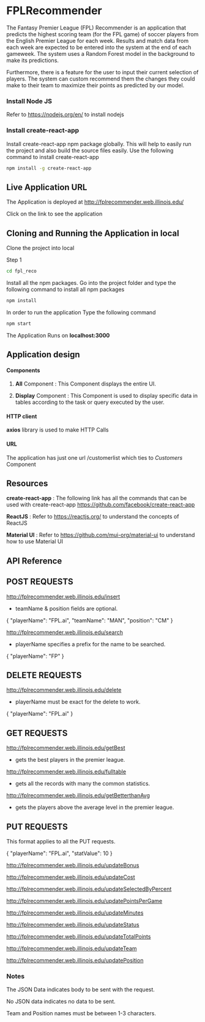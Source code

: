 # FPLRecommender

The Fantasy Premier League (FPL) Recommender is an application that predicts the highest scoring team (for the FPL game) of soccer players from the English Premier League for each week. Results and match data from each week are expected to be entered into the system at the end of each gameweek. The system uses a Random Forest model in the background to make its predictions.

Furthermore, there is a feature for the user to input their current selection of players. The system can custom recommend them the changes they could make to their team to maximize their points as predicted by our model.

### Install Node JS
Refer to https://nodejs.org/en/ to install nodejs

### Install create-react-app
Install create-react-app npm package globally. This will help to easily run the project and also build the source files easily. Use the following command to install create-react-app

```bash
npm install -g create-react-app
```
## Live Application URL

The Application is deployed at http://fplrecommender.web.illinois.edu/

Click on the link to see the application

## Cloning and Running the Application in local

Clone the project into local

Step 1

```bash
cd fpl_reco
```

Install all the npm packages. Go into the project folder and type the following command to install all npm packages

```bash
npm install
```

In order to run the application Type the following command

```bash
npm start
```

The Application Runs on **localhost:3000**

## Application design

#### Components

1. **All** Component : This Component displays the entire UI.

2. **Display** Component : This Component is used to display specific data in tables according to the task or query executed by the user.

#### HTTP client

**axios** library is used to make HTTP Calls

#### URL

The application has just one url /customerlist which ties to *Customers* Component

## Resources

**create-react-app** : The following link has all the commands that can be used with create-react-app
https://github.com/facebook/create-react-app

**ReactJS** : Refer to https://reactjs.org/ to understand the concepts of ReactJS

**Material UI** : Refer to https://github.com/mui-org/material-ui to understand how to use Material UI

## API Reference

## POST REQUESTS

http://fplrecommender.web.illinois.edu/insert

- teamName & position fields are optional.

{
"playerName": "FPL.ai",
"teamName": "MAN",
"position": "CM"
}

http://fplrecommender.web.illinois.edu/search

- playerName specifies a prefix for the name to be searched.

{
"playerName": "FP"
}

## DELETE REQUESTS

http://fplrecommender.web.illinois.edu/delete

- playerName must be exact for the delete to work.

{
"playerName": "FPL.ai"
}

## GET REQUESTS

http://fplrecommender.web.illinois.edu/getBest

- gets the best players in the premier league.

http://fplrecommender.web.illinois.edu/fulltable

- gets all the records with many the common statistics.

http://fplrecommender.web.illinois.edu/getBetterthanAvg

- gets the players above the average level in the premier league.

## PUT REQUESTS

This format applies to all the PUT requests.

{
"playerName": "FPL.ai",
"statValue": 10
}

http://fplrecommender.web.illinois.edu/updateBonus

http://fplrecommender.web.illinois.edu/updateCost

http://fplrecommender.web.illinois.edu/updateSelectedByPercent

http://fplrecommender.web.illinois.edu/updatePointsPerGame

http://fplrecommender.web.illinois.edu/updateMinutes

http://fplrecommender.web.illinois.edu/updateStatus

http://fplrecommender.web.illinois.edu/updateTotalPoints

http://fplrecommender.web.illinois.edu/updateTeam

http://fplrecommender.web.illinois.edu/updatePosition



### Notes

The JSON Data indicates body to be sent with the request.

No JSON data indicates no data to be sent.

Team and Position names must be between 1-3 characters.
